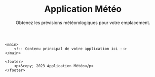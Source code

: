 <head>
    <link rel="stylesheet" type="text/css" href="background.css">
</head>
<!DOCTYPE html>
<html lang="en">
<head>
    <meta charset="UTF-8">
    <meta name="viewport" content="width=device-width, initial-scale=1.0">
    <link rel="stylesheet" href="styles.css">
    <title>Application Météo</title>
</head>
<body>
    <header>
        <h1>Application Météo</h1>
        <p>Obtenez les prévisions météorologiques pour votre emplacement.</p>
    </header>

    <main>
        <!-- Contenu principal de votre application ici -->
    </main>

    <footer>
        <p>&copy; 2023 Application Météo</p>
    </footer>
</body>
</html>

